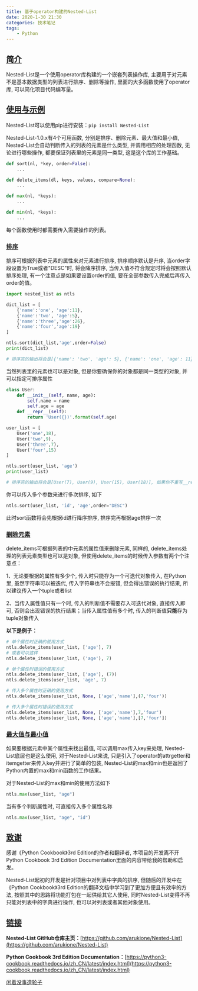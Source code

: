 ```yaml
---
title: 基于operator构建的Nested-List
date: 2020-1-30 21:30
categories: 技术笔记
tags:
    - Python
---
```


## [简介](#简介)

Nested-List是一个使用operator库构建的一个嵌套列表操作库, 主要用于对元素不是基本数据类型的列表进行排序、删除等操作, 里面的大多函数使用了operator库, 可以简化项目代码编写量。
<!--more-->
## [使用与示例](#使用与示例)

Nested-List可以使用pip进行安装：`pip install Nested-List`

Nested-List-1.0.x有4个可用函数, 分别是排序、删除元素、最大值和最小值, Nested-List会自动判断传入的列表的元素是什么类型, 并调用相应的处理函数, 无论进行哪些操作, 都要保证列表里的元素是同一类型, 这是这个库的工作基础。

```Python
def sort(nl, *key, order=False):
    ...

def delete_items(dl, keys, values, compare=None):
    ...

def max(nl, *keys):
    ...

def min(nl, *keys):
    ...
```

每个函数使用时都需要传入需要操作的列表。

### [排序](#排序)

排序可根据列表中元素的属性来对元素进行排序, 排序顺序默认是升序, 当order字段设置为True或者"DESC"时, 将会降序排序, 当传入值不符合规定时将会按照默认排序处理, 有一个注意点是如果要设置order的值, 要在全部参数传入完成后再传入order的值。

```Python
import nested_list as ntls

dict_list = [
    {'name':'one', 'age':11},
    {'name':'two', 'age':5},
    {'name':'three','age':26},
    {'name':'four','age':19}
]

ntls.sort(dict_list,'age',order=False)
print(dict_list)

# 排序完的输出将会是[{'name': 'two', 'age': 5}, {'name': 'one', 'age': 11}, {'name': 'four', 'age': 19}, {'name': 'three', 'age': 26}]
```

当然列表里的元素也可以是对象, 但是你要确保你的对象都是同一类型的对象, 并可以指定可排序属性

```Python
class User:
    def __init__(self, name, age):
        self.name = name
        self.age = age
    def __repr__(self):
        return 'User({})'.format(self.age)

user_list = [
    User('one',18),
    User('two',9),
    User('three',7),
    User('four',15)
]

ntls.sort(user_list, 'age')
print(user_list)

# 排序完的输出将会是[User(7), User(9), User(15), User(18)], 如果你不重写__repr__, 那么将会打印的列表里将会是对象信息, 你将看不到排序效果
```

你可以传入多个参数来进行多次排序, 如下

```Python
ntls.sort(user_list, 'id', 'age',order="DESC")
```

此时sort函数将会先根据id进行降序排序, 排序完再根据age排序一次

### [删除元素](#删除元素)

delete_items可根据列表的中元素的属性值来删除元素, 同样的, delete_items处理的列表元素类型也可以是对象, 但使用delete_items的时候传入参数有两个个注意点：

1、无论要根据的属性有多少个, 传入时只能存为一个可迭代对象传入, 在Python里, 虽然字符串可以被迭代, 传入字符串也不会报错, 但会得出错误的执行结果, 所以建议传入一个tuple或者list

2、当传入属性值只有一个时, 传入的判断值不需要存入可迭代对象, 直接传入即可, 否则会出现错误的执行结果；当传入属性值有多个时, 传入的判断值**只能**存为tuple对象传入

**以下是例子：**

```Python
# 单个属性时正确的使用方式
ntls.delete_items(user_list, ['age'], 7)
# 或者可以这样
ntls.delete_items(user_list, ('age'), 7)

# 单个属性时错误的使用方式
ntls.delete_items(user_list, ['age'], (7))
ntls.delete_items(user_list, 'age', 7)

# 传入多个属性时正确的使用方式
ntls.delete_items(user_list, None, ['age','name'],(7,'four'))

# 传入多个属性时错误的使用方式
ntls.delete_items(user_list, None, ['age','name'],7,'four')
ntls.delete_items(user_list, None, ['age','name'],[7,'four'])
```

### [最大值与最小值](#最大值与最小值)

如果要根据元素中某个属性来找出最值, 可以调用max传入key来处理, Nested-List底层也是这么使用, 对于Nested-List来说, 只是引入了operator的attrgetter和itemgetter来传入key并进行了简单的包装, Nested-List的max和min也是返回了Python内置的max和min函数的工作结果。

对于Nested-List的max和min的使用方法如下

```Python
ntls.max(user_list, "age")
```

当有多个判断属性时, 可直接传入多个属性名称

```Python
ntls.max(user_list, "age", "id")
```

## [致谢](#致谢)

感谢《Python Cookbook》3rd Edition的作者和翻译者, 本项目的开发离不开Python Cookbook 3rd Edition Documentation里面的内容带给我的帮助和启发。

Nested-List起初的开发是针对项目中对列表中字典的排序, 但随后的开发中在《Python Cookbook》3rd Edition的翻译文档中学习到了更加方便且有效率的方法, 按照其中的思路将功能打包在一起供给其它人使用, 同时Nested-List变得不再只能对列表中的字典进行操作, 也可以对列表或者其他对象使用。

## [链接](#链接)

**Nested-List GitHub仓库主页：**[https://github.com/arukione/Nested-List](https://github.com/arukione/Nested-List)

**Python Cookbook 3rd Edition Documentation：**[https://python3-cookbook.readthedocs.io/zh_CN/latest/index.html](https://python3-cookbook.readthedocs.io/zh_CN/latest/index.html)

[闲着没事造轮子](/%E9%97%B2%E7%9D%80%E6%B2%A1%E4%BA%8B%E9%80%A0%E8%BD%AE%E5%AD%90/)
